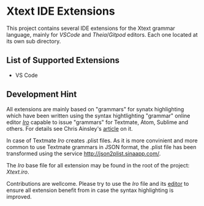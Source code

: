 # Xtext IDE Extensions
This project contains several IDE extensions for the Xtext grammar language, mainly for *VSCode* and *Theia*/*Gitpod* editors. Each one located at its own sub directory.

## List of Supported Extensions

* VS Code

## Development Hint

All extensions are mainly based on "grammars" for synatx highlighting which have been written using the syntax hightlighting "grammar" online editor [*Iro*](https://eeyo.io/iro/) capable to issue "grammars" for Textmate, Atom, Sublime and others. For details see Chris Ainsley's [article](https://medium.com/@model_train/creating-universal-syntax-highlighters-with-iro-549501698fd2) on it.

In case of Textmate *Iro* creates .plist files. As it is more convinient and more common to use Textmate grammars in JSON format, the .plist file has been transformed using the service http://json2plist.sinaapp.com/.

The *Iro* base file for all extension may be found in the root of the project: *Xtext.iro*.

Contributions are wellcome. Please try to use the *Iro* file and its [editor](https://eeyo.io/iro/) to ensure all extension benefit from in case the syntax highlighting is improved.